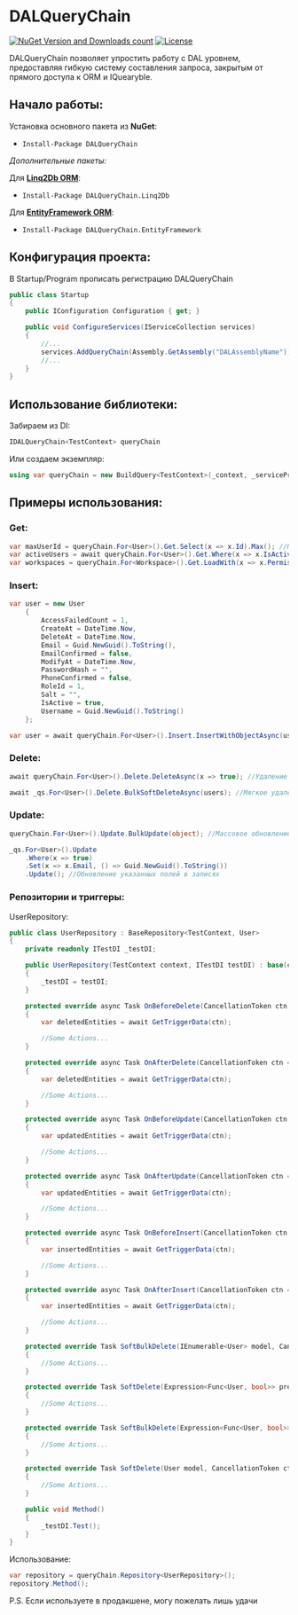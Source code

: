 # **DALQueryChain**

[![NuGet Version and Downloads count](https://buildstats.info/nuget/DALQueryChain?includePreReleases=true)](https://www.nuget.org/packages/DALQueryChain/)
[![License](https://img.shields.io/github/license/linq2db/linq2db)](LICENSE.txt)

DALQueryChain позволяет упростить работу с DAL уровнем, предоставляя гибкую систему составления запроса, закрытым от прямого доступа к ORM и IQuearyble.

## **Начало работы:**

Установка основного пакета из **NuGet**:
* `Install-Package DALQueryChain`

*Дополнительные пакеты:*

Для [**Linq2Db ORM**](https://github.com/linq2db/linq2db):
* `Install-Package DALQueryChain.Linq2Db`

Для [**EntityFramework ORM**](https://github.com/dotnet/efcore):
* `Install-Package DALQueryChain.EntityFramework`


## **Конфигурация проекта:**

В Startup/Program прописать регистрацию DALQueryChain

```cs
public class Startup
{
    public IConfiguration Configuration { get; }

    public void ConfigureServices(IServiceCollection services)
    {
        //...
        services.AddQueryChain(Assembly.GetAssembly("DALAssemblyName"));
        //...
    }
}
```

## **Использование библиотеки:**

Забираем из DI:

```cs
IDALQueryChain<TestContext> queryChain
```

Или создаем экземпляр:

```cs
using var queryChain = new BuildQuery<TestContext>(_context, _serviceProvider);
```

## Примеры использования:
### **Get:**

```cs
var maxUserId = queryChain.For<User>().Get.Select(x => x.Id).Max(); //Получение максимального Id
var activeUsers = await queryChain.For<User>().Get.Where(x => x.IsActive).ToListAsync(); //Получение активных записей
var workspaces = queryChain.For<Workspace>().Get.LoadWith(x => x.Permissions).ThenLoad(x => x.Users); //Получение записей с зависимостями
```

### **Insert:**

```cs
var user = new User
    {
        AccessFailedCount = 1,
        CreateAt = DateTime.Now,
        DeleteAt = DateTime.Now,
        Email = Guid.NewGuid().ToString(),
        EmailConfirmed = false,
        ModifyAt = DateTime.Now,
        PasswordHash = "",
        PhoneConfirmed = false,
        RoleId = 1,
        Salt = "",
        IsActive = true,
        Username = Guid.NewGuid().ToString()
    };

var user = await queryChain.For<User>().Insert.InsertWithObjectAsync(user); // Вставка записи в таблицу с ее возвратом
```

### **Delete:**

```cs
await queryChain.For<User>().Delete.DeleteAsync(x => true); //Удаление всех записей в таблице

await _qs.For<User>().Delete.BulkSoftDeleteAsync(users); //Мягкое удаление (необходимо переопределение в репозитории)
```

### **Update:**

```cs
queryChain.For<User>().Update.BulkUpdate(object); //Массовое обновление записей

_qs.For<User>().Update
    .Where(x => true)
    .Set(x => x.Email, () => Guid.NewGuid().ToString())
    .Update(); //Обновление указанных полей в записях

```

### **Репозитории и триггеры:**

UserRepository:
```cs
public class UserRepository : BaseRepository<TestContext, User>
{
    private readonly ITestDI _testDI;

    public UserRepository(TestContext context, ITestDI testDI) : base(context)
    {
        _testDI = testDI;
    }

    protected override async Task OnBeforeDelete(CancellationToken ctn = default)
    {
        var deletedEntities = await GetTriggerData(ctn);

        //Some Actions...
    }

    protected override async Task OnAfterDelete(CancellationToken ctn = default)
    {
        var deletedEntities = await GetTriggerData(ctn);

        //Some Actions...
    }

    protected override async Task OnBeforeUpdate(CancellationToken ctn = default)
    {
        var updatedEntities = await GetTriggerData(ctn);

        //Some Actions...
    }

    protected override async Task OnAfterUpdate(CancellationToken ctn = default)
    {
        var updatedEntities = await GetTriggerData(ctn);

        //Some Actions...
    }

    protected override async Task OnBeforeInsert(CancellationToken ctn = default)
    {
        var insertedEntities = await GetTriggerData(ctn);

        //Some Actions...
    }

    protected override async Task OnAfterInsert(CancellationToken ctn = default)
    {
        var insertedEntities = await GetTriggerData(ctn);

        //Some Actions...
    }

    protected override Task SoftBulkDelete(IEnumerable<User> model, CancellationToken ctn = default)
    {
        //Some Actions...
    }

    protected override Task SoftDelete(Expression<Func<User, bool>> predicate, CancellationToken ctn = default)
    {
        //Some Actions...
    }

    protected override Task SoftBulkDelete(Expression<Func<User, bool>> predicate, CancellationToken ctn = default)
    {
        //Some Actions...
    }

    protected override Task SoftDelete(User model, CancellationToken ctn = default)
    {
        //Some Actions...
    }

    public void Method()
    {
        _testDI.Test();
    }
}
```

Использование:

```cs
var repository = queryChain.Repository<UserRepository>();
repository.Method();
```

P.S. Если используете в продакшене, могу пожелать лишь удачи
